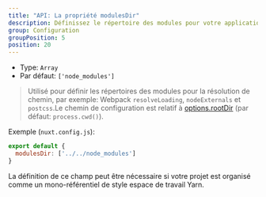 ```yaml
---
title: "API: La propriété modulesDir"
description: Définissez le répertoire des modules pour votre application Nuxt.js
group: Configuration
groupPosition: 5
position: 20
---
```


- Type: `Array`
- Par défaut: `['node_modules']`

> Utilisé pour définir les répertoires des modules pour la résolution de chemin, par exemple: Webpack `resolveLoading`, `nodeExternals` et `postcss`.Le chemin de configuration est relatif à [options.rootDir](/api/configuration-rootdir) (par défaut: `process.cwd()`).

Exemple (`nuxt.config.js`):

```js
export default {
  modulesDir: ['../../node_modules']
}
```

La définition de ce champ peut être nécessaire si votre projet est organisé comme un mono-référentiel de style espace de 
travail Yarn.

